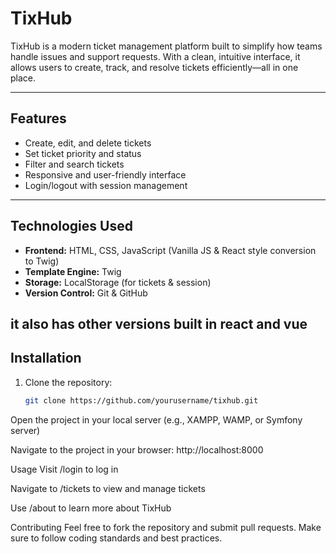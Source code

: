 # TixHub

TixHub is a modern ticket management platform built to simplify how teams handle issues and support requests. With a clean, intuitive interface, it allows users to create, track, and resolve tickets efficiently—all in one place.

---

## Features

- Create, edit, and delete tickets  
- Set ticket priority and status  
- Filter and search tickets  
- Responsive and user-friendly interface  
- Login/logout with session management  

---

## Technologies Used

- **Frontend:** HTML, CSS, JavaScript (Vanilla JS & React style conversion to Twig)  
- **Template Engine:** Twig  
- **Storage:** LocalStorage (for tickets & session)  
- **Version Control:** Git & GitHub  


it also has other versions built in react and vue
---



## Installation

1. Clone the repository:
   ```bash
   git clone https://github.com/yourusername/tixhub.git
Open the project in your local server (e.g., XAMPP, WAMP, or Symfony server)

Navigate to the project in your browser: http://localhost:8000

Usage
Visit /login to log in

Navigate to /tickets to view and manage tickets

Use /about to learn more about TixHub

Contributing
Feel free to fork the repository and submit pull requests. Make sure to follow coding standards and best practices.

